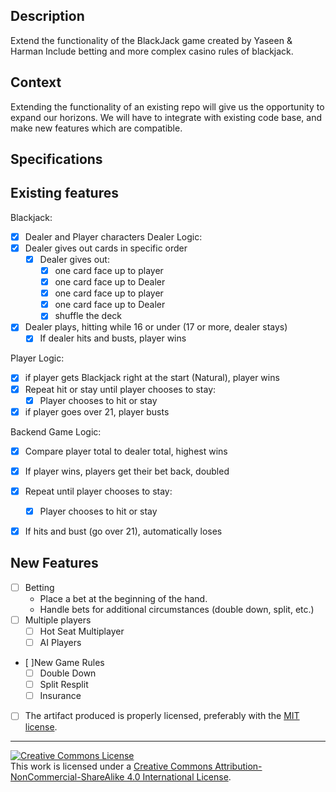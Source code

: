 ## Description

Extend the functionality of the BlackJack game created by Yaseen & Harman
Include betting and more complex casino rules of blackjack.

## Context

Extending the functionality of an existing repo will give us the opportunity to expand our horizons.  We will have to integrate with existing code base, and make new features which are compatible.

## Specifications

## Existing features

Blackjack:
- [x] Dealer and Player characters
Dealer Logic:
- [x] Dealer gives out cards in specific order
     - [x] Dealer gives out:
       - [x] one card face up to player
       - [x] one card face up to Dealer
       - [x] one card face up to player
       - [x] one card face up to Dealer
       - [x] shuffle the deck
- [x] Dealer plays, hitting while 16 or under (17 or more, dealer stays)
  - [x] If dealer hits and busts, player wins  

Player Logic:
- [x] if player gets Blackjack right at the start (Natural), player wins
- [x] Repeat hit or stay until player chooses to stay:
  - [x] Player chooses to hit or stay
- [x] if player goes over 21, player busts

Backend Game Logic:
- [x] Compare player total to dealer total, highest wins
 - [x] If player wins, players get their bet back, doubled

- [x] Repeat until player chooses to stay:
  - [x] Player chooses to hit or stay
 - [x] If hits and bust (go over 21), automatically loses

## New Features
- [ ] Betting
   -  Place a bet at the beginning of the hand.
   -  Handle bets for additional circumstances (double down, split, etc.)
- [ ] Multiple players
  - [ ] Hot Seat Multiplayer
  - [ ] AI Players
- [ ]New Game Rules
  - [ ] Double Down    
  - [ ] Split Resplit
  - [ ] Insurance
- [ ] The artifact produced is properly licensed, preferably with the [MIT license][mit-license].

---

<!-- LICENSE -->

<a rel="license" href="http://creativecommons.org/licenses/by-nc-sa/4.0/"><img alt="Creative Commons License" style="border-width:0" src="https://i.creativecommons.org/l/by-nc-sa/4.0/80x15.png" /></a>
<br />This work is licensed under a <a rel="license" href="http://creativecommons.org/licenses/by-nc-sa/4.0/">Creative Commons Attribution-NonCommercial-ShareAlike 4.0 International License</a>.

[mit-license]: https://opensource.org/licenses/MIT
